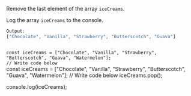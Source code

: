 Remove the last element
of the array `iceCreams`.

Log the array `iceCreams`
to the console.

```js
Output:
["Chocolate", "Vanilla", "Strawberry", "Butterscotch", "Guava"]
```
<codeblock language="javascript" type="exercise" testMode="fixedInput">
<code>
const iceCreams = ["Chocolate", "Vanilla", "Strawberry", "Butterscotch", "Guava", "Watermelon"];
// Write code below
</code>

<solution>
const iceCreams = ["Chocolate", "Vanilla", "Strawberry", "Butterscotch", "Guava", "Watermelon"];
// Write code below
iceCreams.pop();

console.log(iceCreams);
</solution>
</codeblock>
